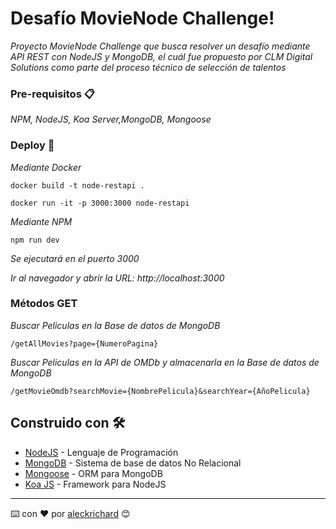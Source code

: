# Desafío MovieNode Challenge!

_Proyecto MovieNode Challenge que busca resolver un desafío mediante API REST con NodeJS y MongoDB, el cuál fue propuesto por CLM Digital Solutions como parte del proceso técnico de selección de talentos_

### Pre-requisitos 📋

_NPM, NodeJS, Koa Server,MongoDB, Mongoose_

### Deploy 🔧

_Mediante Docker_


```
docker build -t node-restapi .
```
```
docker run -it -p 3000:3000 node-restapi
```

_Mediante NPM_

```
npm run dev
```
_Se ejecutará en el puerto 3000_

_Ir al navegador y abrir la URL: http://localhost:3000_

### Métodos GET 

_Buscar Peliculas en la Base de datos de MongoDB_
  ```
  /getAllMovies?page={NumeroPagina}
  ```
_Buscar Peliculas en la API de OMDb y almacenarla en la Base de datos de MongoDB_

  ```
  /getMovieOmdb?searchMovie={NombrePelicula}&searchYear={AñoPelicula}
  ```

## Construido con 🛠️

* [NodeJS](https://nodejs.org) - Lenguaje de Programación
* [MongoDB](https://www.mongodb.com) - Sistema de base de datos No Relacional
* [Mongoose](https://mongoosejs.com) - ORM para MongoDB
* [Koa JS](https://koajs.com) - Framework para NodeJS

---
⌨️ con ❤️ por [aleckrichard](https://github.com/aleckrichard) 😊